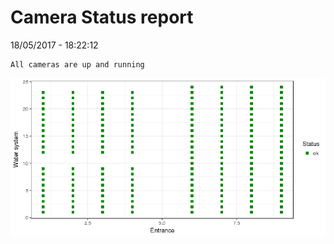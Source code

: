 Camera Status report
================
18/05/2017 - 18:22:12

    All cameras are up and running

![](camreport_files/figure-markdown_github/unnamed-chunk-2-1.png)
